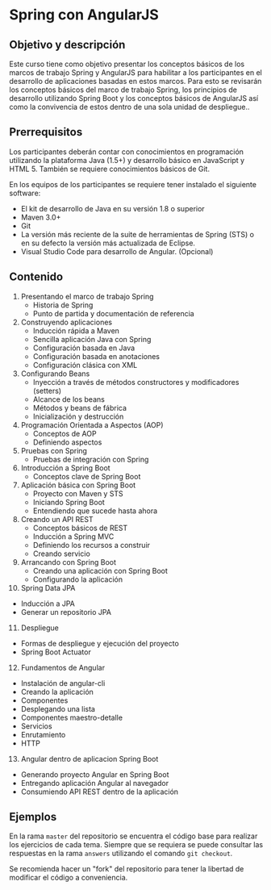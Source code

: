 # Spring con AngularJS

## Objetivo y descripción
Este curso tiene como objetivo presentar los conceptos básicos de los marcos de trabajo Spring y AngularJS para habilitar a los participantes en el desarrollo de aplicaciones basadas en estos marcos. Para esto se revisarán los conceptos básicos del marco de trabajo Spring, los principios de desarrollo utilizando Spring Boot y los conceptos básicos de AngularJS así como la convivencia de estos dentro de una sola unidad de despliegue..

## Prerrequisitos
Los participantes deberán contar con conocimientos en programación utilizando la plataforma Java (1.5+) y desarrollo básico en JavaScript y HTML 5. También se requiere conocimientos básicos de Git.


En los equipos de los participantes se requiere tener instalado el siguiente software:
* El kit de desarrollo de Java en su versión 1.8 o superior
* Maven 3.0+
* Git
* La versión más reciente de la suite de herramientas de Spring (STS) o en su defecto la versión más actualizada de Eclipse.
* Visual Studio Code para desarrollo de Angular. (Opcional)

## Contenido
1. Presentando el marco de trabajo Spring
   - Historia de Spring
   - Punto de partida y documentación de referencia
2. Construyendo aplicaciones
   - Inducción rápida a Maven
   - Sencilla aplicación Java con Spring
   - Configuración basada en Java
   - Configuración basada en anotaciones
   - Configuración clásica con XML
3. Configurando Beans
   - Inyección a través de métodos constructores y modificadores (setters)
   - Alcance de los beans
   - Métodos y beans de fábrica
   - Inicialización y destrucción
4. Programación Orientada a Aspectos (AOP) 
   - Conceptos de AOP
   - Definiendo aspectos
5. Pruebas con Spring
   - Pruebas de integración con Spring
6. Introducción a Spring Boot
   - Conceptos clave de Spring Boot
7. Aplicación básica con Spring Boot
   - Proyecto con Maven y STS
   - Iniciando Spring Boot
   - Entendiendo que sucede hasta ahora
8. Creando un API REST
   - Conceptos básicos de REST
   - Inducción a Spring MVC
   - Definiendo los recursos a construir
   - Creando servicio
9. Arrancando con Spring Boot
   - Creando una aplicación con Spring Boot
   - Configurando la aplicación
10. Spring Data JPA
   - Inducción a JPA
   - Generar un repositorio JPA
11. Despliegue
   - Formas de despliegue y ejecución del proyecto
   - Spring Boot Actuator
12. Fundamentos de Angular
   - Instalación de angular-cli
   - Creando la aplicación
   - Componentes
   - Desplegando una lista
   - Componentes maestro-detalle
   - Servicios
   - Enrutamiento
   - HTTP
13. Angular dentro de aplicacion Spring Boot
   - Generando proyecto Angular en Spring Boot
   - Entregando aplicación Angular al navegador
   - Consumiendo API REST dentro de la aplicación

## Ejemplos
En la rama `master` del repositorio se encuentra el código base para realizar los ejercicios de cada tema. Siempre que se requiera se puede consultar las respuestas en la rama `answers` utilizando el comando `git checkout`.

Se recomienda hacer un "fork" del repositorio para tener la libertad de modificar el código a conveniencia.